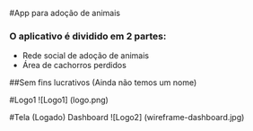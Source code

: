 #App para adoção de animais

### O aplicativo é dividido em 2 partes:
<ul>
  <li>Rede social de adoção de animais</li>
  <li>Área de cachorros perdidos</li>
</ul>

##Sem fins lucrativos
(Ainda não temos um nome)

#Logo1
![Logo1] (logo.png)

#Tela (Logado) Dashboard
![Logo2] (wireframe-dashboard.jpg)

